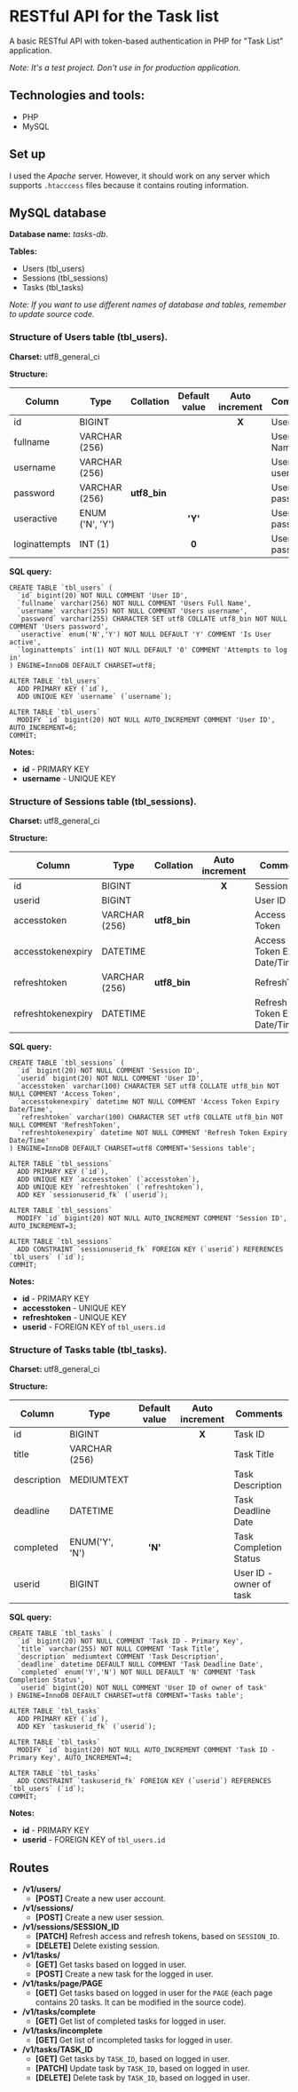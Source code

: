 # RESTful API for the Task list
A basic RESTful API with token-based authentication in PHP for "Task List" application.

*Note: It's a test project. Don't use in for production application.*

## Technologies and tools:
* PHP
* MySQL

## Set up
I used the *Apache* server. However, it should work on any server which supports `.htacccess` files because it contains routing information.

## MySQL database
**Database name:** *tasks-db*.

**Tables:**
* Users (tbl_users)
* Sessions (tbl_sessions)
* Tasks (tbl_tasks)

*Note: If you want to use different names of database and tables, remember to update source code.*

### Structure of Users table (tbl_users).

**Charset:** utf8_general_ci

**Structure:**

| Column        | Type            | Collation    | Default value | Auto increment | Comments       |
| ------------- | --------------- | ------------ | :-----------: | :------------: | -------------- |
| id            | BIGINT          |              |               | **X**          | User ID        |
| fullname      | VARCHAR (256)   |              |               |                | User Full Name |	
| username      | VARCHAR (256)   |              |               |                | User username  | 
| password      | VARCHAR (256)   | **utf8_bin** |               |                | User password  | 	
| useractive    | ENUM ('N', 'Y') |              | **'Y'**       |                | User password  | 	
| loginattempts | INT (1)         |              | **0**         |                | User password  |

**SQL query:**
```
CREATE TABLE `tbl_users` (
  `id` bigint(20) NOT NULL COMMENT 'User ID',
  `fullname` varchar(256) NOT NULL COMMENT 'Users Full Name',
  `username` varchar(255) NOT NULL COMMENT 'Users username',
  `password` varchar(255) CHARACTER SET utf8 COLLATE utf8_bin NOT NULL COMMENT 'Users password',
  `useractive` enum('N','Y') NOT NULL DEFAULT 'Y' COMMENT 'Is User active',
  `loginattempts` int(1) NOT NULL DEFAULT '0' COMMENT 'Attempts to log in'
) ENGINE=InnoDB DEFAULT CHARSET=utf8;

ALTER TABLE `tbl_users`
  ADD PRIMARY KEY (`id`),
  ADD UNIQUE KEY `username` (`username`);

ALTER TABLE `tbl_users`
  MODIFY `id` bigint(20) NOT NULL AUTO_INCREMENT COMMENT 'User ID', AUTO_INCREMENT=6;
COMMIT;
```

**Notes:**
* **id** - PRIMARY KEY
* **username** - UNIQUE KEY

### Structure of Sessions table (tbl_sessions).

**Charset:** utf8_general_ci

**Structure:**

| Column             | Type          | Collation    | Auto increment | Comments                       |
| ------------------ | ------------- | ------------ | :------------: | ------------------------------ |
| id                 | BIGINT        |              | **X**          | Session ID                     |
| userid             | BIGINT        |              |                | User ID                        |
| accesstoken        | VARCHAR (256) | **utf8_bin** |                | Access Token                   |
| accesstokenexpiry  | DATETIME      |              |                | Access Token Expiry Date/Time  |
| refreshtoken       | VARCHAR (256) | **utf8_bin** |                | RefreshToken                   |
| refreshtokenexpiry | DATETIME      |              |                | Refresh Token Expiry Date/Time |

**SQL query:**
```
CREATE TABLE `tbl_sessions` (
  `id` bigint(20) NOT NULL COMMENT 'Session ID',
  `userid` bigint(20) NOT NULL COMMENT 'User ID',
  `accesstoken` varchar(100) CHARACTER SET utf8 COLLATE utf8_bin NOT NULL COMMENT 'Access Token',
  `accesstokenexpiry` datetime NOT NULL COMMENT 'Access Token Expiry Date/Time',
  `refreshtoken` varchar(100) CHARACTER SET utf8 COLLATE utf8_bin NOT NULL COMMENT 'RefreshToken',
  `refreshtokenexpiry` datetime NOT NULL COMMENT 'Refresh Token Expiry Date/Time'
) ENGINE=InnoDB DEFAULT CHARSET=utf8 COMMENT='Sessions table';

ALTER TABLE `tbl_sessions`
  ADD PRIMARY KEY (`id`),
  ADD UNIQUE KEY `acceesstoken` (`accesstoken`),
  ADD UNIQUE KEY `refreshtoken` (`refreshtoken`),
  ADD KEY `sessionuserid_fk` (`userid`);

ALTER TABLE `tbl_sessions`
  MODIFY `id` bigint(20) NOT NULL AUTO_INCREMENT COMMENT 'Session ID', AUTO_INCREMENT=3;  

ALTER TABLE `tbl_sessions`
  ADD CONSTRAINT `sessionuserid_fk` FOREIGN KEY (`userid`) REFERENCES `tbl_users` (`id`);
COMMIT;
```

**Notes:** 
* **id** - PRIMARY KEY
* **accesstoken** - UNIQUE KEY
* **refreshtoken** - UNIQUE KEY
* **userid** - FOREIGN KEY of `tbl_users.id`

### Structure of Tasks table (tbl_tasks).

**Charset:** utf8_general_ci

**Structure:**

| Column      | Type           | Default value | Auto increment | Comments                |
| ----------- | -------------- | :-----------: | :------------: | ----------------------- |
| id          | BIGINT         |               | **X**          | Task ID                 |
| title       | VARCHAR (256)  |               |                | Task Title              | 
| description | MEDIUMTEXT     |               |                | Task Description        | 	
| deadline    | DATETIME       |               |                | Task Deadline Date      |
| completed   | ENUM('Y', 'N') | **'N'**       |                | Task Completion Status  |
| userid      | BIGINT         |               |                | User ID - owner of task |

**SQL query:**
```
CREATE TABLE `tbl_tasks` (
  `id` bigint(20) NOT NULL COMMENT 'Task ID - Primary Key',
  `title` varchar(255) NOT NULL COMMENT 'Task Title',
  `description` mediumtext COMMENT 'Task Description',
  `deadline` datetime DEFAULT NULL COMMENT 'Task Deadline Date',
  `completed` enum('Y','N') NOT NULL DEFAULT 'N' COMMENT 'Task Completion Status',
  `userid` bigint(20) NOT NULL COMMENT 'User ID of owner of task'
) ENGINE=InnoDB DEFAULT CHARSET=utf8 COMMENT='Tasks table';

ALTER TABLE `tbl_tasks`
  ADD PRIMARY KEY (`id`),
  ADD KEY `taskuserid_fk` (`userid`);

ALTER TABLE `tbl_tasks`
  MODIFY `id` bigint(20) NOT NULL AUTO_INCREMENT COMMENT 'Task ID - Primary Key', AUTO_INCREMENT=4;

ALTER TABLE `tbl_tasks`
  ADD CONSTRAINT `taskuserid_fk` FOREIGN KEY (`userid`) REFERENCES `tbl_users` (`id`);
COMMIT;  
```

**Notes:**
* **id** - PRIMARY KEY
* **userid** - FOREIGN KEY of `tbl_users.id`

## Routes
* **/v1/users/**
  * **[POST]** Create a new user account.
* **/v1/sessions/** 
  * **[POST]** Create a new user session.
* **/v1/sessions/SESSION_ID**
  * **[PATCH]** Refresh access and refresh tokens, based on `SESSION_ID`.
  * **[DELETE]** Delete existing session.
* **/v1/tasks/**
  * **[GET]** Get tasks based on logged in user. 
  * **[POST]** Create a new task for the logged in user.
* **/v1/tasks/page/PAGE**
  * **[GET]** Get tasks based on logged in user for the `PAGE` (each page contains 20 tasks. It can be modified in the source code).
* **/v1/tasks/complete**
  * **[GET]** Get list of completed tasks for logged in user. 
* **/v1/tasks/incomplete**
  * **[GET]** Get list of incompleted tasks for logged in user.
* **/v1/tasks/TASK_ID**
  * **[GET]** Get tasks by `TASK_ID`, based on logged in user.
  * **[PATCH]** Update task by `TASK_ID`, based on logged in user.
  * **[DELETE]** Delete task by `TASK_ID`, based on logged in user.
